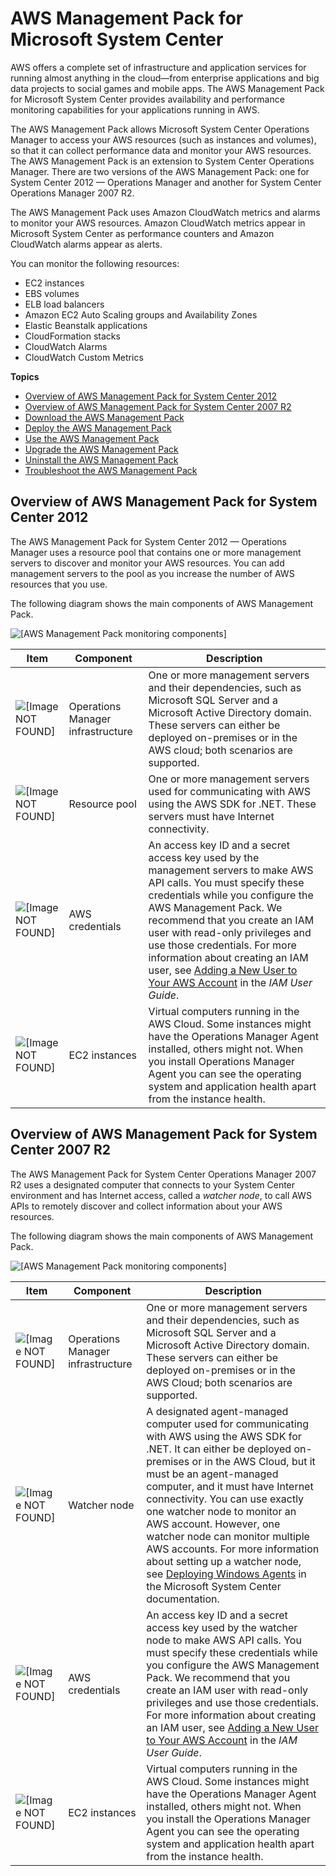 # AWS Management Pack for Microsoft System Center<a name="AWSManagementPack"></a>

AWS offers a complete set of infrastructure and application services for running almost anything in the cloud—from enterprise applications and big data projects to social games and mobile apps\. The AWS Management Pack for Microsoft System Center provides availability and performance monitoring capabilities for your applications running in AWS\.

The AWS Management Pack allows Microsoft System Center Operations Manager to access your AWS resources \(such as instances and volumes\), so that it can collect performance data and monitor your AWS resources\. The AWS Management Pack is an extension to System Center Operations Manager\. There are two versions of the AWS Management Pack: one for System Center 2012 — Operations Manager and another for System Center Operations Manager 2007 R2\.

The AWS Management Pack uses Amazon CloudWatch metrics and alarms to monitor your AWS resources\. Amazon CloudWatch metrics appear in Microsoft System Center as performance counters and Amazon CloudWatch alarms appear as alerts\.

You can monitor the following resources:
+ EC2 instances
+ EBS volumes
+ ELB load balancers
+ Amazon EC2 Auto Scaling groups and Availability Zones
+ Elastic Beanstalk applications
+ CloudFormation stacks
+ CloudWatch Alarms
+ CloudWatch Custom Metrics

**Topics**
+ [Overview of AWS Management Pack for System Center 2012](#overview-2012)
+ [Overview of AWS Management Pack for System Center 2007 R2](#overview-2007)
+ [Download the AWS Management Pack](DownloadAWSmp.md)
+ [Deploy the AWS Management Pack](DeployingAWSmp.md)
+ [Use the AWS Management Pack](UsingAWSmp.md)
+ [Upgrade the AWS Management Pack](upgrading-awsmp.md)
+ [Uninstall the AWS Management Pack](uninstalling-awsmp.md)
+ [Troubleshoot the AWS Management Pack](TroubleshootingAWSmp.md)

## Overview of AWS Management Pack for System Center 2012<a name="overview-2012"></a>

The AWS Management Pack for System Center 2012 — Operations Manager uses a resource pool that contains one or more management servers to discover and monitor your AWS resources\. You can add management servers to the pool as you increase the number of AWS resources that you use\.

The following diagram shows the main components of AWS Management Pack\.

![\[AWS Management Pack monitoring components\]](http://docs.aws.amazon.com/AWSEC2/latest/WindowsGuide/images/AWSMPcomponents-4-22-21.png)


| Item | Component | Description | 
| --- | --- | --- | 
|  ![\[Image NOT FOUND\]](http://docs.aws.amazon.com/AWSEC2/latest/WindowsGuide/images/callouts/1.png)  |  Operations Manager infrastructure  |  One or more management servers and their dependencies, such as Microsoft SQL Server and a Microsoft Active Directory domain\. These servers can either be deployed on\-premises or in the AWS cloud; both scenarios are supported\.  | 
|  ![\[Image NOT FOUND\]](http://docs.aws.amazon.com/AWSEC2/latest/WindowsGuide/images/callouts/2.png)  |  Resource pool  |  One or more management servers used for communicating with AWS using the AWS SDK for \.NET\. These servers must have Internet connectivity\.  | 
|  ![\[Image NOT FOUND\]](http://docs.aws.amazon.com/AWSEC2/latest/WindowsGuide/images/callouts/3.png)  |  AWS credentials  |  An access key ID and a secret access key used by the management servers to make AWS API calls\. You must specify these credentials while you configure the AWS Management Pack\. We recommend that you create an IAM user with read\-only privileges and use those credentials\. For more information about creating an IAM user, see [Adding a New User to Your AWS Account](https://docs.aws.amazon.com/IAM/latest/UserGuide/Using_SettingUpUser.html) in the *IAM User Guide*\.  | 
|  ![\[Image NOT FOUND\]](http://docs.aws.amazon.com/AWSEC2/latest/WindowsGuide/images/callouts/4.png)  |  EC2 instances  |  Virtual computers running in the AWS Cloud\. Some instances might have the Operations Manager Agent installed, others might not\. When you install Operations Manager Agent you can see the operating system and application health apart from the instance health\.  | 

## Overview of AWS Management Pack for System Center 2007 R2<a name="overview-2007"></a>

The AWS Management Pack for System Center Operations Manager 2007 R2 uses a designated computer that connects to your System Center environment and has Internet access, called a *watcher node*, to call AWS APIs to remotely discover and collect information about your AWS resources\.

The following diagram shows the main components of AWS Management Pack\.

![\[AWS Management Pack monitoring components\]](http://docs.aws.amazon.com/AWSEC2/latest/WindowsGuide/images/AWSMPcomponents2007-4-22-21.png)


| Item | Component | Description | 
| --- | --- | --- | 
|  ![\[Image NOT FOUND\]](http://docs.aws.amazon.com/AWSEC2/latest/WindowsGuide/images/callouts/1.png)  |  Operations Manager infrastructure  |  One or more management servers and their dependencies, such as Microsoft SQL Server and a Microsoft Active Directory domain\. These servers can either be deployed on\-premises or in the AWS Cloud; both scenarios are supported\.  | 
|  ![\[Image NOT FOUND\]](http://docs.aws.amazon.com/AWSEC2/latest/WindowsGuide/images/callouts/2.png)  |  Watcher node  |  A designated agent\-managed computer used for communicating with AWS using the AWS SDK for \.NET\. It can either be deployed on\-premises or in the AWS Cloud, but it must be an agent\-managed computer, and it must have Internet connectivity\. You can use exactly one watcher node to monitor an AWS account\. However, one watcher node can monitor multiple AWS accounts\. For more information about setting up a watcher node, see [Deploying Windows Agents](http://technet.microsoft.com/en-us/library/cc950516.aspx) in the Microsoft System Center documentation\.  | 
|  ![\[Image NOT FOUND\]](http://docs.aws.amazon.com/AWSEC2/latest/WindowsGuide/images/callouts/3.png)  |  AWS credentials  |  An access key ID and a secret access key used by the watcher node to make AWS API calls\. You must specify these credentials while you configure the AWS Management Pack\. We recommend that you create an IAM user with read\-only privileges and use those credentials\. For more information about creating an IAM user, see [Adding a New User to Your AWS Account](https://docs.aws.amazon.com/IAM/latest/UserGuide/Using_SettingUpUser.html) in the *IAM User Guide*\.  | 
|  ![\[Image NOT FOUND\]](http://docs.aws.amazon.com/AWSEC2/latest/WindowsGuide/images/callouts/4.png)  |  EC2 instances  |  Virtual computers running in the AWS Cloud\. Some instances might have the Operations Manager Agent installed, others might not\. When you install the Operations Manager Agent you can see the operating system and application health apart from the instance health\.  | 